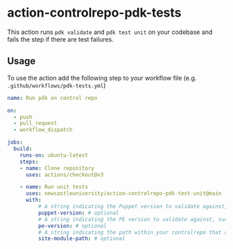 # action-controlrepo-pdk-tests

This action runs `pdk validate` and `pdk test unit` on your codebase and fails the step if there are test failures.

## Usage

To use the action add the following step to your workflow file (e.g. `.github/workflows/pdk-tests.yml`)

```yaml
name: Run pdk on control repo

on:
  - push
  - pull_request
  - workflow_dispatch

jobs:
  build:
    runs-on: ubuntu-latest
    steps:
    - name: Clone repository
      uses: actions/checkout@v3

    - name: Run unit tests
      uses: newcastleuniversity/action-controlrepo-pdk-test-unit@main
      with:
          # A string indicating the Puppet version to validate against, such as "5.4.2" or "5.5".
          puppet-version: # optional
          # A string indicating the PE version to validate against, such as "2017.3.5" or "2018.1".
          pe-version: # optional
          # A string indicating the path within your controlrepo that contains your profiles and roles modules.
          site-module-path: # optional
```
